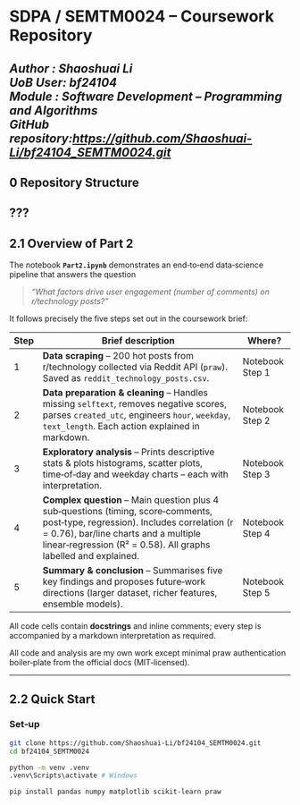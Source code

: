 # SDPA / SEMTM0024 – Coursework Repository  
*Author : **Shaoshuai Li***  
*UoB User: **bf24104***  
*Module  : Software Development – Programming and Algorithms*  
*GitHub repository:**https://github.com/Shaoshuai-Li/bf24104_SEMTM0024.git***
---

## 0 Repository Structure
???
---

## 2.1 Overview of Part 2

The notebook **`Part2.ipynb`** demonstrates an end‑to‑end data‑science pipeline that answers the question  
> *“What factors drive user engagement (number of comments) on r/technology posts?”*

It follows precisely the five steps set out in the coursework brief:

| Step | Brief description                                                                                                                                                                                                                            | Where?          |
|------|----------------------------------------------------------------------------------------------------------------------------------------------------------------------------------------------------------------------------------------------|-----------------|
| 1 | **Data scraping** – 200 hot posts from r/technology collected via Reddit API (`praw`). Saved as `reddit_technology_posts.csv`.                                                                                                               | Notebook Step 1 |
| 2 | **Data preparation & cleaning** – Handles missing `selftext`, removes negative scores, parses `created_utc`, engineers `hour`, `weekday`, `text_length`. Each action explained in markdown.                                                  | Notebook Step 2 |
| 3 | **Exploratory analysis** – Prints descriptive stats & plots histograms, scatter plots, time‑of‑day and weekday charts – each with interpretation.                                                                                            | Notebook Step 3 |
| 4 | **Complex question** – Main question plus 4 sub‑questions (timing, score‑comments, post‑type, regression). Includes correlation (r = 0.76), bar/line charts and a multiple linear‑regression (R² = 0.58). All graphs labelled and explained. | Notebook Step 4 |
| 5 | **Summary & conclusion** – Summarises five key findings and proposes future‑work directions (larger dataset, richer features, ensemble models).                                                                                                                                                                      | Notebook Step 5 |

All code cells contain **docstrings** and inline comments; every step is accompanied by a markdown interpretation as required.

All code and analysis are my own work except minimal praw authentication boiler‑plate from the official docs (MIT‑licensed).

---

## 2.2 Quick Start

### Set‑up

```bash
git clone https://github.com/Shaoshuai-Li/bf24104_SEMTM0024.git
cd bf24104_SEMTM0024

python -m venv .venv
.venv\Scripts\activate # Windows

pip install pandas numpy matplotlib scikit-learn praw
